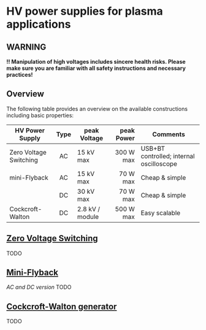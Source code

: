 # HV power supplies for plasma applications

## WARNING

**!! Manipulation of high voltages includes sincere health risks. Please make sure you are familiar with all safety instructions and necessary practices!**

## Overview

The following table provides an overview on the available constructions including basic properties:

| HV Power Supply        | Type | peak Voltage    | peak Power | Comments |
|------------------------|:----:|-----------------|-----------:|----------|
| Zero Voltage Switching |  AC  |  15 kV max      |  300 W max | USB+BT controlled; internal oscilloscope |
| mini-Flyback           |  AC  |  15 kV max      |   70 W max | Cheap & simple |
|                        |  DC  |  30 kV max      |   70 W max | Cheap & simple |
| Cockcroft-Walton       |  DC  | 2.8 kV / module |  500 W max | Easy scalable  |

## [Zero Voltage Switching](HV_power_supplies/mini-Flyback/)

TODO

## [Mini-Flyback](HV_power_supplies/ZVS-driver/)

*AC and DC version*
TODO

## [Cockcroft-Walton generator](HV_power_supplies/Cockcroft-Walton/)

TODO
